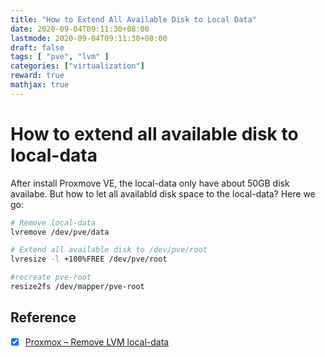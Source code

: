 ```yaml
---
title: "How to Extend All Available Disk to Local Data"
date: 2020-09-04T09:11:30+08:00
lastmode: 2020-09-04T09:11:30+08:00
draft: false
tags: [ "pve", "lvm" ]
categories: ["virtualization"]
reward: true
mathjax: true
---
```


# How to extend all available disk to local-data

After install Proxmove VE, the local-data only have about 50GB disk availabe. But how to let all availabld disk space to the local-data? Here we go:

```bash
# Remove local-data
lvremove /dev/pve/data

# Extend all available disk to /dev/pve/root
lvresize -l +100%FREE /dev/pve/root

#recreate pve-root
resize2fs /dev/mapper/pve-root
```


## Reference

  - [x] [Proxmox – Remove LVM local-data](https://artofawareness.wordpress.com/2017/03/06/proxmox-remove-lvm-local-data/)  



